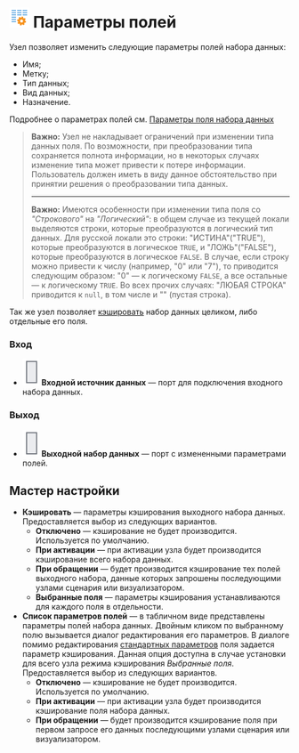 # ![Параметры полей](../../images/icons/components/reform-data-source_default.svg) Параметры полей

Узел позволяет изменить следующие параметры полей набора данных:

* Имя;
* Метку;
* Тип данных;
* Вид данных;
* Назначение.

Подробнее о параметрах полей см. [Параметры поля набора данных](../../data/datasetfieldoptions.md)

> **Важно:** Узел не накладывает ограничений при изменении типа данных поля. По возможности, при преобразовании типа сохраняется полнота информации, но в некоторых случаях изменение типа может привести к потере информации. Пользователь должен иметь в виду данное обстоятельство при принятии решения о преобразовании типа данных.
>
> ---
>
> **Важно:** Имеются особенности при изменении типа поля со *"Строкового"* на *"Логический"*: в общем случае из текущей локали выделяются строки, которые преобразуются в логический тип данных. Для русской локали это строки: "ИСТИНА"("TRUE"), которые преобразуются в логическое `TRUE`, и "ЛОЖЬ"("FALSE"), которые преобразуются в логическое `FALSE`. В случае, если строку можно привести к числу (например, "0" или "7"), то приводится следующим образом: "0" — к логическому `FALSE`, а все остальные — к логическому `TRUE`. Во всех прочих случаях: "ЛЮБАЯ СТРОКА" приводится к `null`, в том числе и "" (пустая строка).

Так же узел позволяет [кэшировать](../../scenario/caching.md) набор данных целиком, либо отдельные его поля.

### Вход

* ![Входной источник данных](../../images/icons/app/node/ports/inputs/table_inactive.svg) **Входной источник данных** — порт для подключения входного набора данных.

### Выход

* ![Выходной набор данных](../../images/icons/app/node/ports/inputs/table_inactive.svg) **Выходной набор данных** — порт с измененными параметрами полей.

## Мастер настройки

* **Кэшировать** — параметры кэширования выходного набора данных. Предоставляется выбор из следующих вариантов.
   * **Отключено** — кэширование не будет производится. Используется по умолчанию.
   * **При активации** — при активации узла будет производится кэширование всего набора данных.
   * **При обращении** — будет производится кэширование тех полей выходного набора, данные которых запрошены последующими узлами сценария или визуализатором.
   * **Выбранные поля** — параметры кэширования устанавливаются для каждого поля в отдельности.
* **Список параметров полей** — в табличном виде представлены параметры полей набора данных. Двойным кликом по выбранному полю вызывается диалог редактирования его параметров. В диалоге помимо редактирования [стандартных параметров](../../data/datasetfieldoptions.md) поля задается параметр кэширования. Данная опция доступна в случае установки для всего узла режима кэширования *Выбранные поля*. Предоставляется выбор из следующих вариантов.
   * **Отключено** — кэширование не будет производится. Используется по умолчанию.
   * **При активации** — при активации узла будет производится кэширование поля набора данных.
   * **При обращении** — будет производится кэширование поля при первом запросе его данных последующими узлами сценария или визуализатором.
